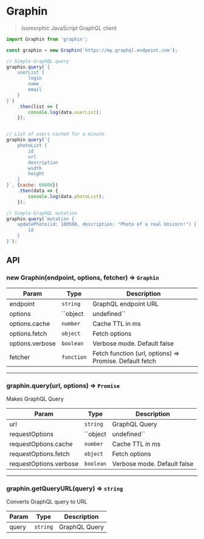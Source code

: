 # Graphin
> Isomorphic JavaScript GraphQL client

```js
import Graphin from 'graphin';

const graphin = new Graphin('https://my.graphql.endpoint.com');

// Simple GraphQL query
graphin.query(`{
	userList {
		login
		name
		email
	}
}`)
	.then(list => {
		console.log(data.userList);
	});


// List of users cached for a minute
graphin.query(`{
	photoList {
		id
		url
		description
		width
		height
	}
}`, {cache: 60000})
	.then(data => {
		console.log(data.photoList);
	});

// Simple GraphQL mutation
graphin.query(`mutation {
	updatePhoto(id: 100500, description: "Photo of a real Unicorn!") {
		id
	}
}`);
```

## API

### new Graphin(endpoint, options, fetcher) ⇒ ``Graphin``

| Param | Type | Description |
| --- | --- | --- |
| endpoint | ``string`` | GraphQL endpoint URL |
| options | ``object|undefined`` | Graphin requests options. Default {} |
| options.cache | ``number`` | Cache TTL in ms |
| options.fetch | ``object`` | Fetch options |
| options.verbose | ``boolean`` | Verbose mode. Default false |
| fetcher | ``function`` | Fetch function (url, options) => Promise. Default fetch |

-----------------

### graphin.query(url, options) ⇒ ``Promise``
Makes GraphQL Query

| Param | Type | Description |
| --- | --- | --- |
| url | ``string`` | GraphQL Query |
| requestOptions | ``object|undefined`` | Request options. Default {} |
| requestOptions.cache | ``number`` | Cache TTL in ms |
| requestOptions.fetch | ``object`` | Fetch options |
| requestOptions.verbose | ``boolean`` | Verbose mode. Default false |

-----------------

### graphin.getQueryURL(query) ⇒ ``string``
Converts GraphQL query to URL

| Param | Type | Description |
| --- | --- | --- |
| query | ``string`` | GraphQL Query |

